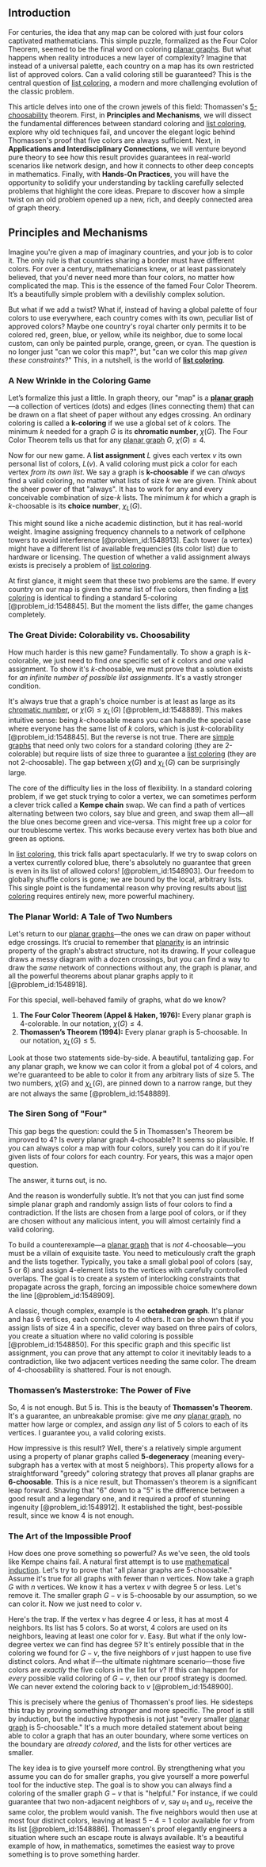 ## Introduction
For centuries, the idea that any map can be colored with just four colors captivated mathematicians. This simple puzzle, formalized as the Four Color Theorem, seemed to be the final word on coloring [planar graphs](@article_id:268416). But what happens when reality introduces a new layer of complexity? Imagine that instead of a universal palette, each country on a map has its own restricted list of approved colors. Can a valid coloring still be guaranteed? This is the central question of [list coloring](@article_id:262087), a modern and more challenging evolution of the classic problem.

This article delves into one of the crown jewels of this field: Thomassen's [5-choosability](@article_id:271854) theorem. First, in **Principles and Mechanisms**, we will dissect the fundamental differences between standard coloring and [list coloring](@article_id:262087), explore why old techniques fail, and uncover the elegant logic behind Thomassen's proof that five colors are always sufficient. Next, in **Applications and Interdisciplinary Connections**, we will venture beyond pure theory to see how this result provides guarantees in real-world scenarios like network design, and how it connects to other deep concepts in mathematics. Finally, with **Hands-On Practices**, you will have the opportunity to solidify your understanding by tackling carefully selected problems that highlight the core ideas. Prepare to discover how a simple twist on an old problem opened up a new, rich, and deeply connected area of graph theory.

## Principles and Mechanisms

Imagine you're given a map of imaginary countries, and your job is to color it. The only rule is that countries sharing a border must have different colors. For over a century, mathematicians knew, or at least passionately believed, that you'd never need more than four colors, no matter how complicated the map. This is the essence of the famed Four Color Theorem. It’s a beautifully simple problem with a devilishly complex solution.

But what if we add a twist? What if, instead of having a global palette of four colors to use everywhere, each country comes with its own, peculiar list of approved colors? Maybe one country's royal charter only permits it to be colored red, green, blue, or yellow, while its neighbor, due to some local custom, can only be painted purple, orange, green, or cyan. The question is no longer just "can we color this map?", but "can we color this map *given these constraints*?" This, in a nutshell, is the world of **[list coloring](@article_id:262087)**.

### A New Wrinkle in the Coloring Game

Let’s formalize this just a little. In graph theory, our "map" is a **[planar graph](@article_id:269143)**—a collection of vertices (dots) and edges (lines connecting them) that can be drawn on a flat sheet of paper without any edges crossing. An ordinary coloring is called a **k-coloring** if we use a global set of $k$ colors. The minimum $k$ needed for a graph $G$ is its **chromatic number**, $\chi(G)$. The Four Color Theorem tells us that for any [planar graph](@article_id:269143) $G$, $\chi(G) \le 4$.

Now for our new game. A **list assignment** $L$ gives each vertex $v$ its own personal list of colors, $L(v)$. A valid coloring must pick a color for each vertex *from its own list*. We say a graph is **k-choosable** if we can *always* find a valid coloring, no matter what lists of size $k$ we are given. Think about the sheer power of that "always". It has to work for any and every conceivable combination of size-$k$ lists. The minimum $k$ for which a graph is $k$-choosable is its **choice number**, $\chi_L(G)$.

This might sound like a niche academic distinction, but it has real-world weight. Imagine assigning frequency channels to a network of cellphone towers to avoid interference [@problem_id:1548913]. Each tower (a vertex) might have a different list of available frequencies (its color list) due to hardware or licensing. The question of whether a valid assignment always exists is precisely a problem of [list coloring](@article_id:262087).

At first glance, it might seem that these two problems are the same. If every country on our map is given the *same* list of five colors, then finding a [list coloring](@article_id:262087) is identical to finding a standard 5-coloring [@problem_id:1548845]. But the moment the lists differ, the game changes completely.

### The Great Divide: Colorability vs. Choosability

How much harder is this new game? Fundamentally. To show a graph is $k$-colorable, we just need to find *one* specific set of $k$ colors and *one* valid assignment. To show it's $k$-choosable, we must prove that a solution exists for *an infinite number of possible list assignments*. It's a vastly stronger condition.

It's always true that a graph's choice number is at least as large as its [chromatic number](@article_id:273579), or $\chi(G) \le \chi_L(G)$ [@problem_id:1548889]. This makes intuitive sense: being $k$-choosable means you can handle the special case where everyone has the same list of $k$ colors, which is just $k$-colorability [@problem_id:1548845]. But the reverse is not true. There are [simple graphs](@article_id:274388) that need only two colors for a standard coloring (they are 2-colorable) but require lists of size three to guarantee a [list coloring](@article_id:262087) (they are not 2-choosable). The gap between $\chi(G)$ and $\chi_L(G)$ can be surprisingly large.

The core of the difficulty lies in the loss of flexibility. In a standard coloring problem, if we get stuck trying to color a vertex, we can sometimes perform a clever trick called a **Kempe chain** swap. We can find a path of vertices alternating between two colors, say blue and green, and swap them all—all the blue ones become green and vice-versa. This might free up a color for our troublesome vertex. This works because every vertex has both blue and green as options.

In [list coloring](@article_id:262087), this trick falls apart spectacularly. If we try to swap colors on a vertex currently colored blue, there's absolutely no guarantee that green is even in its list of allowed colors! [@problem_id:1548903]. Our freedom to globally shuffle colors is gone; we are bound by the local, arbitrary lists. This single point is the fundamental reason why proving results about [list coloring](@article_id:262087) requires entirely new, more powerful machinery.

### The Planar World: A Tale of Two Numbers

Let's return to our [planar graphs](@article_id:268416)—the ones we can draw on paper without edge crossings. It’s crucial to remember that [planarity](@article_id:274287) is an intrinsic property of the graph's abstract structure, not its drawing. If your colleague draws a messy diagram with a dozen crossings, but you can find a way to draw the *same* network of connections without any, the graph is planar, and all the powerful theorems about planar graphs apply to it [@problem_id:1548918].

For this special, well-behaved family of graphs, what do we know?

1.  **The Four Color Theorem (Appel & Haken, 1976):** Every planar graph is 4-colorable. In our notation, $\chi(G) \le 4$.
2.  **Thomassen’s Theorem (1994):** Every planar graph is 5-choosable. In our notation, $\chi_L(G) \le 5$.

Look at those two statements side-by-side. A beautiful, tantalizing gap. For any planar graph, we know we can color it from a global pot of 4 colors, and we're guaranteed to be able to color it from any arbitrary lists of size 5. The two numbers, $\chi(G)$ and $\chi_L(G)$, are pinned down to a narrow range, but they are not always the same [@problem_id:1548889].

### The Siren Song of "Four"

This gap begs the question: could the 5 in Thomassen's Theorem be improved to 4? Is every planar graph 4-choosable? It seems so plausible. If you can always color a map with four colors, surely you can do it if you're given lists of four colors for each country. For years, this was a major open question.

The answer, it turns out, is no.

And the reason is wonderfully subtle. It’s not that you can just find some simple planar graph and randomly assign lists of four colors to find a contradiction. If the lists are chosen from a large pool of colors, or if they are chosen without any malicious intent, you will almost certainly find a valid coloring.

To build a counterexample—a [planar graph](@article_id:269143) that is *not* 4-choosable—you must be a villain of exquisite taste. You need to meticulously craft the graph and the lists together. Typically, you take a small global pool of colors (say, 5 or 6) and assign 4-element lists to the vertices with carefully controlled overlaps. The goal is to create a system of interlocking constraints that propagate across the graph, forcing an impossible choice somewhere down the line [@problem_id:1548909].

A classic, though complex, example is the **octahedron graph**. It's planar and has 6 vertices, each connected to 4 others. It can be shown that if you assign lists of size 4 in a specific, clever way based on three pairs of colors, you create a situation where no valid coloring is possible [@problem_id:1548850]. For this specific graph and this specific list assignment, you can prove that any attempt to color it inevitably leads to a contradiction, like two adjacent vertices needing the same color. The dream of 4-choosability is shattered. Four is not enough.

### Thomassen’s Masterstroke: The Power of Five

So, 4 is not enough. But 5 is. This is the beauty of **Thomassen's Theorem**. It's a guarantee, an unbreakable promise: give me *any* [planar graph](@article_id:269143), no matter how large or complex, and assign *any* list of 5 colors to each of its vertices. I guarantee you, a valid coloring exists.

How impressive is this result? Well, there's a relatively simple argument using a property of planar graphs called **5-degeneracy** (meaning every-subgraph has a vertex with at most 5 neighbors). This property allows for a straightforward "greedy" coloring strategy that proves all planar graphs are **6-choosable**. This is a nice result, but Thomassen's theorem is a significant leap forward. Shaving that "6" down to a "5" is the difference between a good result and a legendary one, and it required a proof of stunning ingenuity [@problem_id:1548912]. It established the tight, best-possible result, since we know 4 is not enough.

### The Art of the Impossible Proof

How does one prove something so powerful? As we've seen, the old tools like Kempe chains fail. A natural first attempt is to use [mathematical induction](@article_id:147322). Let's try to prove that "all planar graphs are 5-choosable." Assume it's true for all graphs with fewer than $n$ vertices. Now take a graph $G$ with $n$ vertices. We know it has a vertex $v$ with degree 5 or less. Let's remove it. The smaller graph $G-v$ is 5-choosable by our assumption, so we can color it. Now we just need to color $v$.

Here's the trap. If the vertex $v$ has degree 4 or less, it has at most 4 neighbors. Its list has 5 colors. So at worst, 4 colors are used on its neighbors, leaving at least one color for $v$. Easy. But what if the only low-degree vertex we can find has degree 5? It's entirely possible that in the coloring we found for $G-v$, the five neighbors of $v$ just happen to use five distinct colors. And what if—the ultimate nightmare scenario—those five colors are *exactly* the five colors in the list for $v$? If this can happen for *every* possible valid coloring of $G-v$, then our proof strategy is doomed. We can never extend the coloring back to $v$ [@problem_id:1548900].

This is precisely where the genius of Thomassen's proof lies. He sidesteps this trap by proving something *stronger* and more specific. The proof is still by induction, but the inductive hypothesis is not just "every smaller [planar graph](@article_id:269143) is 5-choosable." It's a much more detailed statement about being able to color a graph that has an outer boundary, where some vertices on the boundary are *already colored*, and the lists for other vertices are smaller.

The key idea is to give yourself more control. By strengthening what you assume you can do for smaller graphs, you give yourself a more powerful tool for the inductive step. The goal is to show you can always find a coloring of the smaller graph $G-v$ that is "helpful." For instance, if we could guarantee that two non-adjacent neighbors of $v$, say $u_1$ and $u_3$, receive the same color, the problem would vanish. The five neighbors would then use at most four distinct colors, leaving at least $5-4=1$ color available for $v$ from its list [@problem_id:1548886]. Thomassen's proof elegantly engineers a situation where such an escape route is always available. It's a beautiful example of how, in mathematics, sometimes the easiest way to prove something is to prove something harder.